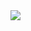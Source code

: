 <img src="https://capsule-render.vercel.app/api?type=waving&color=auto&height=200&section=header&text=Project&fontSize=90" />
